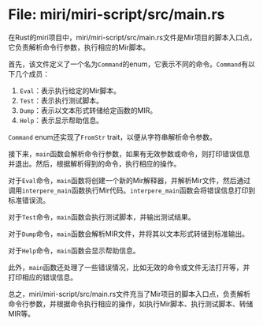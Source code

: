 # File: miri/miri-script/src/main.rs

在Rust的miri项目中，miri/miri-script/src/main.rs文件是Mir项目的脚本入口点，它负责解析命令行参数，执行相应的Mir脚本。

首先，该文件定义了一个名为`Command`的enum，它表示不同的命令。`Command`有以下几个成员：

1. `Eval`：表示执行给定的Mir脚本。
2. `Test`：表示执行测试脚本。
3. `Dump`：表示以文本形式转储给定函数的MIR。
4. `Help`：表示显示帮助信息。

`Command` enum还实现了`FromStr` trait，以便从字符串解析命令参数。

接下来，`main`函数会解析命令行参数，如果有无效参数或命令，则打印错误信息并退出。然后，根据解析得到的命令，执行相应的操作。

对于`Eval`命令，`main`函数将创建一个新的Mir解释器，并解析Mir文件，然后通过调用`interpere_main`函数执行Mir代码。`interpere_main`函数会将错误信息打印到标准错误流。

对于`Test`命令，`main`函数会执行测试脚本，并输出测试结果。

对于`Dump`命令，`main`函数会解析MIR文件，并将其以文本形式转储到标准输出。

对于`Help`命令，`main`函数会显示帮助信息。

此外，`main`函数还处理了一些错误情况，比如无效的命令或文件无法打开等，并打印相应的错误信息。

总之，miri/miri-script/src/main.rs文件充当了Mir项目的脚本入口点，负责解析命令行参数，并根据命令执行相应的操作，如执行Mir脚本、执行测试脚本、转储MIR等。

